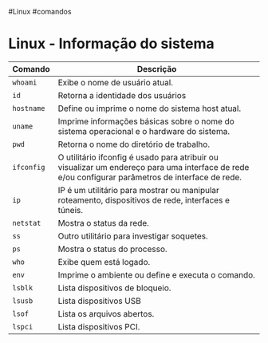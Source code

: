 #Linux #comandos
# Linux - Informação do sistema

| **Comando** | **Descrição**                                                                                                                                     |
| ----------- | ------------------------------------------------------------------------------------------------------------------------------------------------- |
| `whoami`    | Exibe o nome de usuário atual.                                                                                                                    |
| `id`        | Retorna a identidade dos usuários                                                                                                                 |
| `hostname`  | Define ou imprime o nome do sistema host atual.                                                                                                   |
| `uname`     | Imprime informações básicas sobre o nome do sistema operacional e o hardware do sistema.                                                          |
| `pwd`       | Retorna o nome do diretório de trabalho.                                                                                                          |
| `ifconfig`  | O utilitário ifconfig é usado para atribuir ou visualizar um endereço para uma interface de rede e/ou configurar parâmetros de interface de rede. |
| `ip`        | IP é um utilitário para mostrar ou manipular roteamento, dispositivos de rede, interfaces e túneis.                                               |
| `netstat`   | Mostra o status da rede.                                                                                                                          |
| `ss`        | Outro utilitário para investigar soquetes.                                                                                                        |
| `ps`        | Mostra o status do processo.                                                                                                                      |
| `who`       | Exibe quem está logado.                                                                                                                           |
| `env`       | Imprime o ambiente ou define e executa o comando.                                                                                                 |
| `lsblk`     | Lista dispositivos de bloqueio.                                                                                                                   |
| `lsusb`     | Lista dispositivos USB                                                                                                                            |
| `lsof`      | Lista os arquivos abertos.                                                                                                                        |
| `lspci`     | Lista dispositivos PCI.                                                                                                                           |